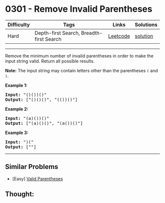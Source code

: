 # 0301 - Remove Invalid Parentheses

Difficulty  | Tags | Links | Solutions
----------- | ---- | ----- | -----
Hard | Depth-first Search, Breadth-first Search | [Leetcode](https://leetcode.com/problems/remove-invalid-parentheses) | [solution](https://leetcode.com/problems/remove-invalid-parentheses/solution/)


-----------

<p>Remove the minimum number of invalid parentheses in order to make the input string valid. Return all possible results.</p>

<p><strong>Note:</strong>&nbsp;The input string may contain letters other than the parentheses <code>(</code> and <code>)</code>.</p>

<p><b>Example 1:</b></p>

<pre>
<b>Input:</b> &quot;()())()&quot;
<b>Output:</b> [&quot;()()()&quot;, &quot;(())()&quot;]
</pre>

<p><b>Example 2:</b></p>

<pre>
<b>Input:</b> &quot;(a)())()&quot;
<b>Output:</b> [&quot;(a)()()&quot;, &quot;(a())()&quot;]
</pre>

<p><b>Example 3:</b></p>

<pre>
<b>Input:</b> &quot;)(&quot;
<b>Output: </b>[&quot;&quot;]
</pre>

-----------


## Similar Problems

- [Easy] [Valid Parentheses](valid-parentheses)




## Thought:
